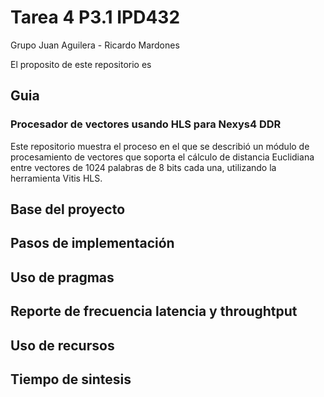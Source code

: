 # Tarea 4 P3.1 IPD432

Grupo Juan Aguilera - Ricardo Mardones

El proposito de este repositorio es 

## Guia
### Procesador de vectores usando HLS para Nexys4 DDR

Este repositorio muestra el proceso en el que se describió un módulo de procesamiento de vectores que  soporta el cálculo de distancia Euclidiana entre vectores de 1024 palabras de 8 bits cada una, utilizando la herramienta Vitis HLS.

## Base del proyecto




## Pasos de implementación

## Uso de pragmas

## Reporte de frecuencia latencia y throughtput

## Uso de recursos

## Tiempo de sintesis
